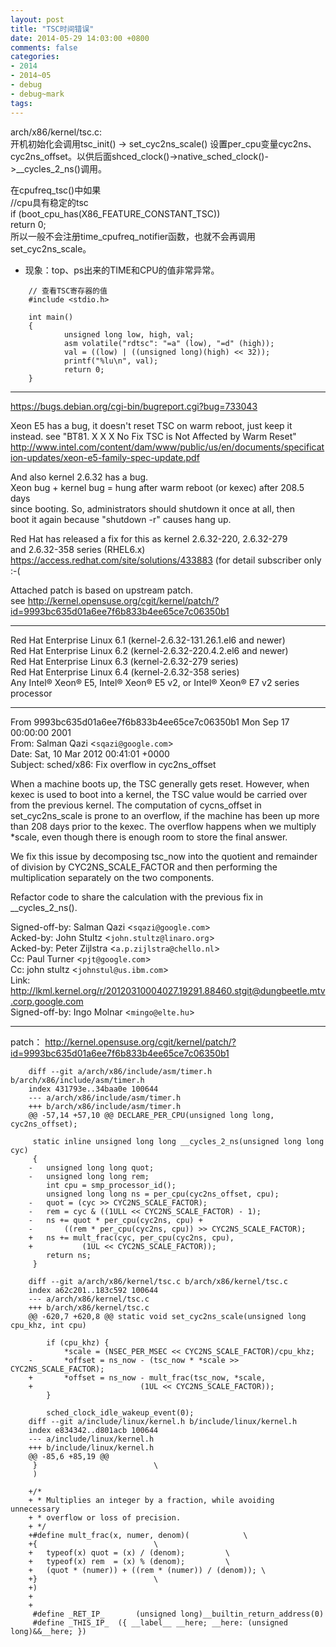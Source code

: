 ```yaml
---
layout: post
title: "TSC时间错误"
date: 2014-05-29 14:03:00 +0800
comments: false
categories:
- 2014
- 2014~05
- debug
- debug~mark
tags:
---
```

arch/x86/kernel/tsc.c:  
  开机初始化会调用tsc_init() -> set_cyc2ns_scale() 设置per_cpu变量cyc2ns、cyc2ns_offset。以供后面shced_clock()->native_sched_clock()->__cycles_2_ns()调用。

在cpufreq_tsc()中如果  
   //cpu具有稳定的tsc   
    if (boot_cpu_has(X86_FEATURE_CONSTANT_TSC))   
        return 0;  
  所以一般不会注册time_cpufreq_notifier函数，也就不会再调用set_cyc2ns_scale。  

* 现象：top、ps出来的TIME和CPU的值非常异常。

```
	// 查看TSC寄存器的值
	#include <stdio.h>

	int main()
	{
		    unsigned long low, high, val;
		    asm volatile("rdtsc": "=a" (low), "=d" (high));
		    val = ((low) | ((unsigned long)(high) << 32));
		    printf("%lu\n", val);
		    return 0;
	}
```

-------------

https://bugs.debian.org/cgi-bin/bugreport.cgi?bug=733043

Xeon E5 has a bug, it doesn't reset TSC on warm reboot, just keep it instead.
 see "BT81. X X X No Fix TSC is Not Affected by Warm Reset" http://www.intel.com/content/dam/www/public/us/en/documents/specification-updates/xeon-e5-family-spec-update.pdf  

 And also kernel 2.6.32 has a bug.  
 Xeon bug + kernel bug = hung after warm reboot (or kexec) after 208.5 days  
 since booting. So, administrators should shutdown it once at all, then  
 boot it again because "shutdown -r" causes hang up. 

 Red Hat has released a fix for this as kernel 2.6.32-220, 2.6.32-279  
 and 2.6.32-358 series (RHEL6.x) https://access.redhat.com/site/solutions/433883 (for detail subscriber only :-(  

 Attached patch is based on upstream patch.  
 see http://kernel.opensuse.org/cgit/kernel/patch/?id=9993bc635d01a6ee7f6b833b4ee65ce7c06350b1



--------

  Red Hat Enterprise Linux 6.1 (kernel-2.6.32-131.26.1.el6 and newer)  
  Red Hat Enterprise Linux 6.2 (kernel-2.6.32-220.4.2.el6 and newer)  
  Red Hat Enterprise Linux 6.3 (kernel-2.6.32-279 series)  
  Red Hat Enterprise Linux 6.4 (kernel-2.6.32-358 series)  
  Any Intel® Xeon® E5, Intel® Xeon® E5 v2, or Intel® Xeon® E7 v2 series processor  

-------

From 9993bc635d01a6ee7f6b833b4ee65ce7c06350b1 Mon Sep 17 00:00:00 2001  
From: Salman Qazi <`sqazi@google.com`>  
Date: Sat, 10 Mar 2012 00:41:01 +0000  
Subject: sched/x86: Fix overflow in cyc2ns_offset  

When a machine boots up, the TSC generally gets reset.  However,
when kexec is used to boot into a kernel, the TSC value would be
carried over from the previous kernel.  The computation of
cycns_offset in set_cyc2ns_scale is prone to an overflow, if the
machine has been up more than 208 days prior to the kexec.  The
overflow happens when we multiply *scale, even though there is
enough room to store the final answer.

We fix this issue by decomposing tsc_now into the quotient and
remainder of division by CYC2NS_SCALE_FACTOR and then performing
the multiplication separately on the two components.

Refactor code to share the calculation with the previous
fix in __cycles_2_ns().

Signed-off-by: Salman Qazi <`sqazi@google.com`>  
Acked-by: John Stultz <`john.stultz@linaro.org`>  
Acked-by: Peter Zijlstra <`a.p.zijlstra@chello.nl`>  
Cc: Paul Turner <`pjt@google.com`>  
Cc: john stultz <`johnstul@us.ibm.com`>  
Link: http://lkml.kernel.org/r/20120310004027.19291.88460.stgit@dungbeetle.mtv.corp.google.com  
Signed-off-by: Ingo Molnar <`mingo@elte.hu`>  

-------

patch： http://kernel.opensuse.org/cgit/kernel/patch/?id=9993bc635d01a6ee7f6b833b4ee65ce7c06350b1

```
	diff --git a/arch/x86/include/asm/timer.h b/arch/x86/include/asm/timer.h
	index 431793e..34baa0e 100644
	--- a/arch/x86/include/asm/timer.h
	+++ b/arch/x86/include/asm/timer.h
	@@ -57,14 +57,10 @@ DECLARE_PER_CPU(unsigned long long, cyc2ns_offset);
	 
	 static inline unsigned long long __cycles_2_ns(unsigned long long cyc)
	 {
	-	unsigned long long quot;
	-	unsigned long long rem;
	 	int cpu = smp_processor_id();
	 	unsigned long long ns = per_cpu(cyc2ns_offset, cpu);
	-	quot = (cyc >> CYC2NS_SCALE_FACTOR);
	-	rem = cyc & ((1ULL << CYC2NS_SCALE_FACTOR) - 1);
	-	ns += quot * per_cpu(cyc2ns, cpu) +
	-		((rem * per_cpu(cyc2ns, cpu)) >> CYC2NS_SCALE_FACTOR);
	+	ns += mult_frac(cyc, per_cpu(cyc2ns, cpu),
	+			(1UL << CYC2NS_SCALE_FACTOR));
	 	return ns;
	 }
	 
	diff --git a/arch/x86/kernel/tsc.c b/arch/x86/kernel/tsc.c
	index a62c201..183c592 100644
	--- a/arch/x86/kernel/tsc.c
	+++ b/arch/x86/kernel/tsc.c
	@@ -620,7 +620,8 @@ static void set_cyc2ns_scale(unsigned long cpu_khz, int cpu)
	 
	 	if (cpu_khz) {
	 		*scale = (NSEC_PER_MSEC << CYC2NS_SCALE_FACTOR)/cpu_khz;
	-		*offset = ns_now - (tsc_now * *scale >> CYC2NS_SCALE_FACTOR);
	+		*offset = ns_now - mult_frac(tsc_now, *scale,
	+					     (1UL << CYC2NS_SCALE_FACTOR));
	 	}
	 
	 	sched_clock_idle_wakeup_event(0);
	diff --git a/include/linux/kernel.h b/include/linux/kernel.h
	index e834342..d801acb 100644
	--- a/include/linux/kernel.h
	+++ b/include/linux/kernel.h
	@@ -85,6 +85,19 @@
	 }							\
	 )
	 
	+/*
	+ * Multiplies an integer by a fraction, while avoiding unnecessary
	+ * overflow or loss of precision.
	+ */
	+#define mult_frac(x, numer, denom)(			\
	+{							\
	+	typeof(x) quot = (x) / (denom);			\
	+	typeof(x) rem  = (x) % (denom);			\
	+	(quot * (numer)) + ((rem * (numer)) / (denom));	\
	+}							\
	+)
	+
	+
	 #define _RET_IP_		(unsigned long)__builtin_return_address(0)
	 #define _THIS_IP_  ({ __label__ __here; __here: (unsigned long)&&__here; }) 
```

